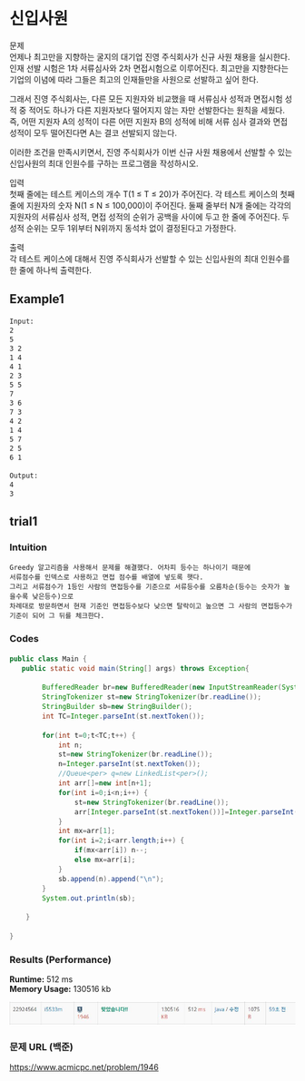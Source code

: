 # 신입사원

문제  
언제나 최고만을 지향하는 굴지의 대기업 진영 주식회사가 신규 사원 채용을 실시한다. 인재 선발 시험은 1차 서류심사와 2차 면접시험으로 이루어진다. 최고만을 지향한다는 기업의 이념에 따라 그들은 최고의 인재들만을 사원으로 선발하고 싶어 한다.  

그래서 진영 주식회사는, 다른 모든 지원자와 비교했을 때 서류심사 성적과 면접시험 성적 중 적어도 하나가 다른 지원자보다 떨어지지 않는 자만 선발한다는 원칙을 세웠다. 즉, 어떤 지원자 A의 성적이 다른 어떤 지원자 B의 성적에 비해 서류 심사 결과와 면접 성적이 모두 떨어진다면 A는 결코 선발되지 않는다.  

이러한 조건을 만족시키면서, 진영 주식회사가 이번 신규 사원 채용에서 선발할 수 있는 신입사원의 최대 인원수를 구하는 프로그램을 작성하시오.  

입력  
첫째 줄에는 테스트 케이스의 개수 T(1 ≤ T ≤ 20)가 주어진다. 각 테스트 케이스의 첫째 줄에 지원자의 숫자 N(1 ≤ N ≤ 100,000)이 주어진다. 둘째 줄부터 N개 줄에는 각각의 지원자의 서류심사 성적, 면접 성적의 순위가 공백을 사이에 두고 한 줄에 주어진다. 두 성적 순위는 모두 1위부터 N위까지 동석차 없이 결정된다고 가정한다.

출력  
각 테스트 케이스에 대해서 진영 주식회사가 선발할 수 있는 신입사원의 최대 인원수를 한 줄에 하나씩 출력한다.


## Example1

```
Input: 
2
5
3 2
1 4
4 1
2 3
5 5
7
3 6
7 3
4 2
1 4
5 7
2 5
6 1

Output: 
4
3
```

## trial1
### Intuition
```
Greedy 알고리즘을 사용해서 문제를 해결했다. 어차피 등수는 하나이기 때문에 
서류점수를 인덱스로 사용하고 면접 점수를 배열에 넣도록 햇다. 
그리고 서류점수가 1등인 사람의 면접등수를 기준으로 서류등수를 오름차순(등수는 숫자가 높을수록 낮은등수)으로 
차례대로 방문하면서 현재 기준인 면접등수보다 낮으면 탈락이고 높으면 그 사람의 면접등수가 기준이 되어 그 뒤를 체크한다.
```
### Codes  
```java
public class Main {
   public static void main(String[] args) throws Exception{
 
        BufferedReader br=new BufferedReader(new InputStreamReader(System.in));
        StringTokenizer st=new StringTokenizer(br.readLine());
        StringBuilder sb=new StringBuilder();
        int TC=Integer.parseInt(st.nextToken());
        
        for(int t=0;t<TC;t++) {
            int n;
            st=new StringTokenizer(br.readLine());
            n=Integer.parseInt(st.nextToken());
            //Queue<per> q=new LinkedList<per>();
            int arr[]=new int[n+1];
            for(int i=0;i<n;i++) {
                st=new StringTokenizer(br.readLine());
                arr[Integer.parseInt(st.nextToken())]=Integer.parseInt(st.nextToken());
            }
            int mx=arr[1];
            for(int i=2;i<arr.length;i++) {
                if(mx<arr[i]) n--;
                else mx=arr[i];
            }
            sb.append(n).append("\n");
        }
        System.out.println(sb);
        
    }

}

```

### Results (Performance)  
**Runtime:** 512 ms   
**Memory Usage:**   130516 kb    

<p align="center"> 
<img src="./capture.JPG">
</p>


### 문제 URL (백준)  
https://www.acmicpc.net/problem/1946